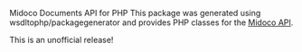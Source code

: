 Midoco Documents API for PHP
This package was generated using wsdltophp/packagegenerator and provides PHP classes for the [Midoco API](https://midoffice.midoco.net/ws/wsdl/DocumentsService.wsdl).

This is an unofficial release!
